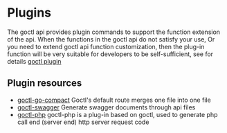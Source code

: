# Plugins

The goctl api provides plugin commands to support the function extension of the api. When the functions in the goctl api do not satisfy your use,
Or you need to extend goctl api function customization, then the plug-in function will be very suitable for developers to be self-sufficient, see for details
[goctl plugin](../goctl/plugin)

## Plugin resources
* [goctl-go-compact](https://github.com/zeromicro/goctl-go-compact)
  Goctl's default route merges one file into one file
* [goctl-swagger](https://github.com/zeromicro/goctl-swagger)
  Generate swagger documents through api files
* [goctl-php](https://github.com/zeromicro/goctl-php)
  goctl-php is a plug-in based on goctl, used to generate php call end (server end) http server request code
